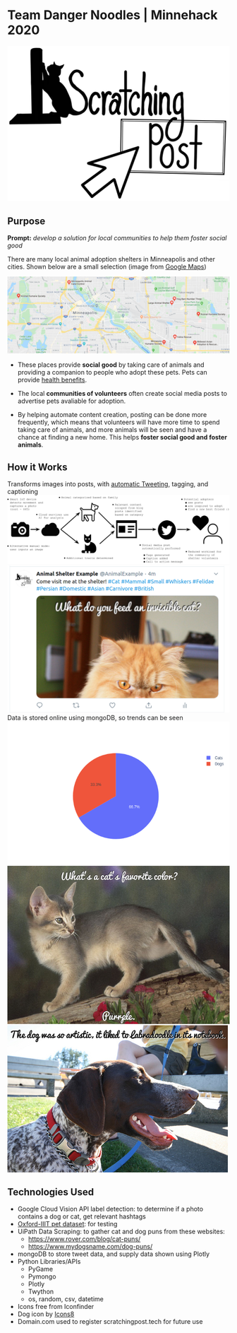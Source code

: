 # Team Danger Noodles | Minnehack 2020 
![scratching post logo](https://github.com/MOLLYBAS/Scratching-Post/blob/master/assets/logo1.png)

## Purpose
**Prompt:**  *develop a solution for local communities to help them foster social good*

There are many local animal adoption shelters in Minneapolis and other cities.  Shown below are a small selection (image from [Google Maps](https://www.google.com/permissions/geoguidelines/))

![map of local shelters](https://github.com/MOLLYBAS/Scratching-Post/blob/master/assets/map.png)

- These places provide **social good** by taking care of animals and providing a companion to people who adopt these pets.  Pets can provide [health benefits](https://www.cdc.gov/healthypets/health-benefits/index.html).

- The local **communities of volunteers** often create social media posts to advertise pets avaliable for adoption.

- By helping automate content creation, posting can be done more frequently, which means that volunteers will have more time to spend taking care of animals, and more animals will be seen and have a chance at finding a new home.  This helps **foster social good and foster animals**.

## How it Works
Transforms images into posts, with [automatic Tweeting](https://twitter.com/AnimalExample), tagging, and captioning
![infographic](https://github.com/MOLLYBAS/Scratching-Post/blob/master/assets/infographic1.png)
![tweet](https://github.com/MOLLYBAS/Scratching-Post/blob/master/assets/tweet.png)
Data is stored online using mongoDB, so trends can be seen
![catdogpiechart](https://github.com/MOLLYBAS/Scratching-Post/blob/master/assets/pie.png)
![cat_image](https://github.com/MOLLYBAS/Scratching-Post/blob/master/generated/2020-01-25%2023%3A07%3A08.558913.png)
![dog_image](https://github.com/MOLLYBAS/Scratching-Post/blob/master/generated/2020-01-26%2000:10:27.830547.png)

## Technologies Used

 - Google Cloud Vision API label detection: to determine if a photo contains a dog or cat, get relevant hashtags
- [Oxford-IIIT pet dataset](https://www.tensorflow.org/datasets/catalog/oxford_iiit_pet):  for testing
- UiPath Data Scraping: to gather cat and dog puns from these websites:
	- https://www.rover.com/blog/cat-puns/
	- https://www.mydogsname.com/dog-puns/
- mongoDB to store tweet data, and supply data shown using Plotly
- Python Libraries/APIs
	- PyGame
	- Pymongo
	- Plotly
	- Twython
	- os, random, csv, datetime
- Icons free from Iconfinder
- Dog icon by [Icons8](https://icons8.com/icons/set/dog)
- Domain.com used to register scratchingpost.tech for future use
